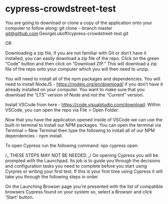 # cypress-crowdstreet-test

You are going to download or clone a copy of the application onto your computer to follow along: git clone --branch master git@github.com:GeorgeLukoff/cypress-crowdstreet-test.git

OR

Downloading a zip file, if you are not familiar with Git or don’t have it installed, you can easily download a zip file of the repo. Click on the green “Code” button and then click on “Download ZIP.” This will download a zip file of the repo onto your computer which you will then need to unzip.

You will need to install all of the npm packages and dependencies. You will need to install NodeJS - https://nodejs.org/en/download/ if you don’t have it already installed on your computer. You want to make sure that you download the “LTS” version of Node and not the “Current” version.

Install VSCode from here - https://code.visualstudio.com/download. Within VSCode, you can open the repo via File > Open Folder.

Now that you have the application opened inside of VSCode we can use the built-in terminal to install our NPM packages. You can open the terminal via Terminal > New Terminal then type the following to install all of our NPM dependencies - npm install.

To open Cypress run the following command: npx cypress open.

/_ THESE STEPS MAY NOT BE NEEDED _/ On opening Cypress you will be prompted with the Launchpad. Its job is to guide you through the decisions and configuration tasks you need to complete before you start using Cyrpres or writing your first test. If this is your first time using Cypress it will take you through the following steps in order.

On the Launching Browser page you're presented with the list of compatible browsers Cypress found on your system so, select a Browser and click 'Start' button.
